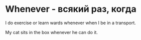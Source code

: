# Whenever - всякий раз, когда




I do exercise or learn wards whenever when I be in a transport.

My cat sits in the box whenever he can do it.